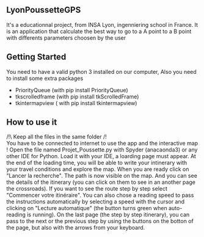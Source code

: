 ## LyonPoussetteGPS ##
It's a educationnal project, from INSA Lyon, ingenniering school in France. It is an application that calculate the best way to go to a A point to a B point with differents parameters choosen by the user

## Getting Started ##
You need to have a valid python 3 installed on our computer, 
Also you need to install some extra packages
* PriorityQueue (with pip install PriorityQueue)
* tkscrolledframe (with pip install tkScrolledFrame)
* tkintermapview ( with pip install tkintermapview)

## How to use it ##
/!\ Keep all the files in the same folder /!\
You have to be connected to internet to use the app and the interactive map !
Open the file named Projet_Poussette.py with Spyder (anacaonda3) or any other IDE for Python.
Load it with your IDE, a loarding page must appear.
At the end of the loading time, you will be able to write your intinerary with your travel conditions and explore the map. 
When you are ready click on "Lancer la recherche".
The path is now visible on the map. And you can see the details of the itinerary (you can click on them to see in an another page the crossroads). 
If you want to see the route step by step select "Commencer votre itinéraire". You can also chose a reading speed to pass the instructions automatically by selecting a speed with the cursor and clicking on "Lecture automatique" (the button turns green when auto-reading is running).
On the last page (the step by step itinerary), you can pass to the next or the previous step by using the buttons on the botton of the page, but also with the arrows from your keyboard. 
